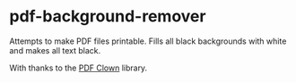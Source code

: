 # pdf-background-remover

Attempts to make PDF files printable. Fills all black backgrounds with white and makes all text black.

With thanks to the [PDF Clown](http://pdfclown.org/) library.
